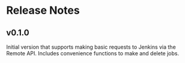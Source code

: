 # Release Notes

## v0.1.0
Initial version that supports making basic requests to Jenkins via the Remote API.
Includes convenience functions to make and delete jobs.

